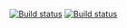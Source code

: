 [![Build status](https://ci.appveyor.com/api/projects/status/92yju9p8lo42qj8f/branch/main?svg=true)](https://ci.appveyor.com/project/Ramastix/echo/branch/main)
[![Build status](https://ci.appveyor.com/api/projects/status/92yju9p8lo42qj8f?svg=true)](https://ci.appveyor.com/project/Ramastix/echo)
